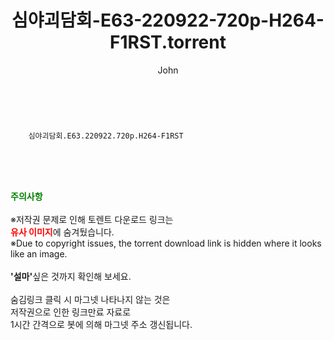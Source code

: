 ﻿---
layout: post
title:  "    심야괴담회-E63-220922-720p-H264-F1RST.torrent"
author: John
categories: [ TV ]
tags: [  ]
image:  
description: "    심야괴담회-E63-220922-720p-H264-F1RST torrent 정보 공유"
toc: true
toc_sticky: true
---

<br>

        심야괴담회.E63.220922.720p.H264-F1RST  
    
<br><br><br>
<p data-ke-size="size16"><b><span style="color: green;">주의사항</span></b><br /><br />※저작권 문제로 인해 토렌트 다운로드 링크는<br /><b><span style="color: red;">유사 이미지</span></b>에 숨겨뒀습니다.<br />※Due to copyright issues, the torrent download link is hidden where it looks like an image.<br /><br /><b>'설마'</b>싶은 것까지 확인해 보세요.<br /><br />숨김링크 클릭 시 마그넷 나타나지 않는 것은<br />저작권으로 인한 링크만료 자료로<br />1시간 간격으로 봇에 의해 마그넷 주소 갱신됩니다.</p>
